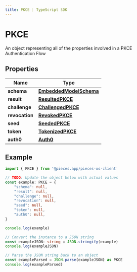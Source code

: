 ```yaml
---
title: PKCE | TypeScript SDK
---
```



# PKCE

An object representing all of the properties involved in a PKCE Authentication Flow

## Properties

Name | Type
------------ | -------------
**schema** | [**EmbeddedModelSchema**](EmbeddedModelSchema)
**result** | [**ResultedPKCE**](ResultedPKCE)
**challenge** | [**ChallengedPKCE**](ChallengedPKCE)
**revocation** | [**RevokedPKCE**](RevokedPKCE)
**seed** | [**SeededPKCE**](SeededPKCE)
**token** | [**TokenizedPKCE**](TokenizedPKCE)
**auth0** | [**Auth0**](Auth0)

## Example

```typescript
import { PKCE } from '@pieces.app/pieces-os-client'

// TODO: Update the object below with actual values
const example: PKCE = {
    "schema": null,
    "result": null,
    "challenge": null,
    "revocation": null,
    "seed": null,
    "token": null,
    "auth0": null,
}

console.log(example)

// Convert the instance to a JSON string
const exampleJSON: string = JSON.stringify(example)
console.log(exampleJSON)

// Parse the JSON string back to an object
const exampleParsed = JSON.parse(exampleJSON) as PKCE
console.log(exampleParsed)
```


